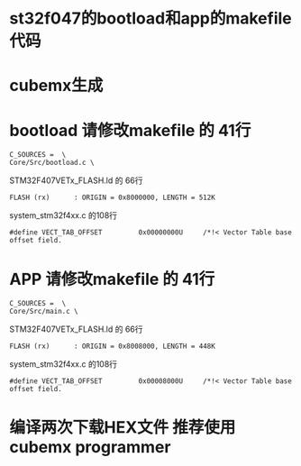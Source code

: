 # st32f047的bootload和app的makefile代码



# cubemx生成 


# bootload 请修改makefile 的 41行

```
C_SOURCES =  \
Core/Src/bootload.c \
```

STM32F407VETx_FLASH.ld 的 66行
```
FLASH (rx)      : ORIGIN = 0x8000000, LENGTH = 512K
```

system_stm32f4xx.c 的108行
```
#define VECT_TAB_OFFSET         0x00000000U     /*!< Vector Table base offset field.
```

# APP 请修改makefile 的 41行

```
C_SOURCES =  \
Core/Src/main.c \
```

STM32F407VETx_FLASH.ld 的 66行
```
FLASH (rx)      : ORIGIN = 0x8008000, LENGTH = 448K
```

system_stm32f4xx.c 的108行
```
#define VECT_TAB_OFFSET         0x00008000U     /*!< Vector Table base offset field.
```


# 编译两次下载HEX文件 推荐使用 cubemx programmer